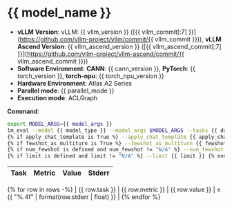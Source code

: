 # {{ model_name }}

- **vLLM Version**: vLLM: {{ vllm_version }} ([{{ vllm_commit[:7] }}](https://github.com/vllm-project/vllm/commit/{{ vllm_commit }})), **vLLM Ascend Version**: {{ vllm_ascend_version }} ([{{ vllm_ascend_commit[:7] }}](https://github.com/vllm-project/vllm-ascend/commit/{{ vllm_ascend_commit }}))  
- **Software Environment**: **CANN**: {{ cann_version }}, **PyTorch**: {{ torch_version }}, **torch-npu**: {{ torch_npu_version }}  
- **Hardware Environment**: Atlas A2 Series  
- **Parallel mode**: {{ parallel_mode }}
- **Execution mode**: ACLGraph

**Command**:  

```bash
export MODEL_ARGS={{ model_args }}
lm_eval --model {{ model_type }} --model_args $MODEL_ARGS --tasks {{ datasets }} \
{% if apply_chat_template is True %} --apply_chat_template {{ apply_chat_template }} {% endif %} \
{% if fewshot_as_multiturn is True %} --fewshot_as_multiturn {{ fewshot_as_multiturn }} {% endif %} \
{% if num_fewshot is defined and num_fewshot != "N/A" %} --num_fewshot {{ num_fewshot }} {% endif %} \
{% if limit is defined and limit != "N/A" %} --limit {{ limit }} {% endif %} --batch_size {{ batch_size}}
```

| Task                  | Metric      | Value     | Stderr |
|-----------------------|-------------|----------:|-------:|
{% for row in rows -%}
| {{ row.task }} | {{ row.metric }} | {{ row.value }} | ± {{ "%.4f" | format(row.stderr | float) }} |
{% endfor %}
